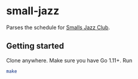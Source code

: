 # small-jazz
Parses the schedule for [Smalls Jazz Club](https://www.smallslive.com/).

## Getting started
Clone anywhere. Make sure you have Go 1.11+.
Run
```bash
make
```

